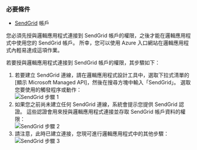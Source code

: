 ### <a name="prerequisites"></a>必要條件
* [SendGrid](https://www.SendGrid.com/) 帳戶 

您必須先授與邏輯應用程式連接到 SendGrid 帳戶的權限，之後才能在邏輯應用程式中使用您的 SendGrid 帳戶。 所幸，您可以使用 Azure 入口網站在邏輯應用程式內輕易達成這項作業。 

若要授與邏輯應用程式連接到 SendGrid 帳戶的權限，其步驟如下：

1. 若要建立 SendGrid 連線，請在邏輯應用程式設計工具中，選取下拉式清單的 [顯示 Microsoft Managed API]，然後在搜尋方塊中輸入「SendGrid」。 選取您要使用的觸發程序或動作：  
   ![SendGrid 步驟 1](./media/connectors-create-api-sendgrid/sendgrid-1.png)
2. 如果您之前尚未建立任何 SendGrid 連線，系統會提示您提供 SendGrid 認證。 這些認證會用來授與邏輯應用程式連接並存取 SendGrid 帳戶資料的權限：  
   ![SendGrid 步驟 2](./media/connectors-create-api-sendgrid/sendgrid-2.png)
3. 請注意，此時已建立連接，您現可進行邏輯應用程式中的其他步驟：  
   ![SendGrid 步驟 3](./media/connectors-create-api-sendgrid/sendgrid-3.png)   

